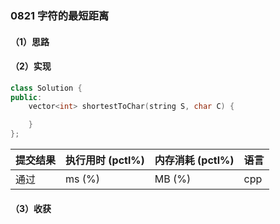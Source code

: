 ### 0821 字符的最短距离

#### （1）思路

#### （2）实现

```cpp
class Solution {
public:
    vector<int> shortestToChar(string S, char C) {

    }
};
```

| 提交结果 | 执行用时 (pctl%) | 内存消耗 (pctl%) | 语言 |
|:---------|:-----------------|:-----------------|:-----|
| 通过     |  ms (%)   |  MB (%)  | cpp  |

#### （3）收获
